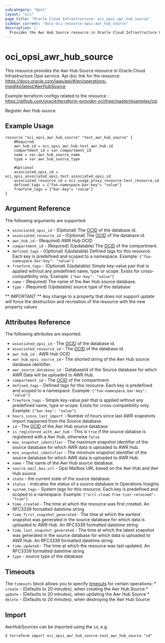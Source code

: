 ```yaml
---
subcategory: "Opsi"
layout: "oci"
page_title: "Oracle Cloud Infrastructure: oci_opsi_awr_hub_source"
sidebar_current: "docs-oci-resource-opsi-awr_hub_source"
description: |-
  Provides the Awr Hub Source resource in Oracle Cloud Infrastructure Opsi service
---
```


# oci_opsi_awr_hub_source
This resource provides the Awr Hub Source resource in Oracle Cloud Infrastructure Opsi service.
Api doc link for the resource: https://docs.oracle.com/iaas/api/#/en/operations-insights/latest/AwrHubSource

Example terraform configs related to the resource : https://github.com/oracle/terraform-provider-oci/tree/master/examples/osi

Register Awr Hub source


## Example Usage

```hcl
resource "oci_opsi_awr_hub_source" "test_awr_hub_source" {
	#Required
	awr_hub_id = oci_opsi_awr_hub.test_awr_hub.id
	compartment_id = var.compartment_id
	name = var.awr_hub_source_name
	type = var.awr_hub_source_type

	#Optional
	associated_opsi_id = oci_opsi_associated_opsi.test_associated_opsi.id
	associated_resource_id = oci_usage_proxy_resource.test_resource.id
	defined_tags = {"foo-namespace.bar-key"= "value"}
	freeform_tags = {"bar-key"= "value"}
}
```

## Argument Reference

The following arguments are supported:

* `associated_opsi_id` - (Optional) The [OCID](https://docs.cloud.oracle.com/iaas/Content/General/Concepts/identifiers.htm) of the database id.
* `associated_resource_id` - (Optional) The [OCID](https://docs.cloud.oracle.com/iaas/Content/General/Concepts/identifiers.htm) of the database id.
* `awr_hub_id` - (Required) AWR Hub OCID
* `compartment_id` - (Required) (Updatable) The [OCID](https://docs.cloud.oracle.com/iaas/Content/General/Concepts/identifiers.htm) of the compartment.
* `defined_tags` - (Optional) (Updatable) Defined tags for this resource. Each key is predefined and scoped to a namespace. Example: `{"foo-namespace.bar-key": "value"}` 
* `freeform_tags` - (Optional) (Updatable) Simple key-value pair that is applied without any predefined name, type or scope. Exists for cross-compatibility only. Example: `{"bar-key": "value"}` 
* `name` - (Required) The name of the Awr Hub source database.
* `type` - (Required) (Updatable) source type of the database


** IMPORTANT **
Any change to a property that does not support update will force the destruction and recreation of the resource with the new property values

## Attributes Reference

The following attributes are exported:

* `associated_opsi_id` - The [OCID](https://docs.cloud.oracle.com/iaas/Content/General/Concepts/identifiers.htm) of the database id.
* `associated_resource_id` - The [OCID](https://docs.cloud.oracle.com/iaas/Content/General/Concepts/identifiers.htm) of the database id.
* `awr_hub_id` - AWR Hub OCID
* `awr_hub_opsi_source_id` - The shorted string of the Awr Hub source database identifier.
* `awr_source_database_id` - DatabaseId of the Source database for which AWR Data will be uploaded to AWR Hub.
* `compartment_id` - The [OCID](https://docs.cloud.oracle.com/iaas/Content/General/Concepts/identifiers.htm) of the compartment.
* `defined_tags` - Defined tags for this resource. Each key is predefined and scoped to a namespace. Example: `{"foo-namespace.bar-key": "value"}` 
* `freeform_tags` - Simple key-value pair that is applied without any predefined name, type or scope. Exists for cross-compatibility only. Example: `{"bar-key": "value"}` 
* `hours_since_last_import` - Number of hours since last AWR snapshots import happened from the Source database.
* `id` - The [OCID](https://docs.cloud.oracle.com/iaas/Content/General/Concepts/identifiers.htm) of the Awr Hub source database.
* `is_registered_with_awr_hub` - This is `true` if the source databse is registered with a Awr Hub, otherwise `false`
* `max_snapshot_identifier` - The maximum snapshot identifier of the source database for which AWR data is uploaded to AWR Hub.
* `min_snapshot_identifier` - The minimum snapshot identifier of the source database for which AWR data is uploaded to AWR Hub.
* `name` - The name of the Awr Hub source database.
* `source_mail_box_url` - Opsi Mailbox URL based on the Awr Hub and Awr Hub source.
* `state` - the current state of the source database
* `status` - Indicates the status of a source database in Operations Insights
* `system_tags` - System tags for this resource. Each key is predefined and scoped to a namespace. Example: `{"orcl-cloud.free-tier-retained": "true"}` 
* `time_created` - The time at which the resource was first created. An RFC3339 formatted datetime string
* `time_first_snapshot_generated` - The time at which the earliest snapshot was generated in the source database for which data is uploaded to AWR Hub. An RFC3339 formatted datetime string
* `time_last_snapshot_generated` - The time at which the latest snapshot was generated in the source database for which data is uploaded to AWR Hub. An RFC3339 formatted datetime string
* `time_updated` - The time at which the resource was last updated. An RFC3339 formatted datetime string
* `type` - source type of the database

## Timeouts

The `timeouts` block allows you to specify [timeouts](https://registry.terraform.io/providers/oracle/oci/latest/docs/guides/changing_timeouts) for certain operations:
	* `create` - (Defaults to 20 minutes), when creating the Awr Hub Source
	* `update` - (Defaults to 20 minutes), when updating the Awr Hub Source
	* `delete` - (Defaults to 20 minutes), when destroying the Awr Hub Source


## Import

AwrHubSources can be imported using the `id`, e.g.

```
$ terraform import oci_opsi_awr_hub_source.test_awr_hub_source "id"
```

